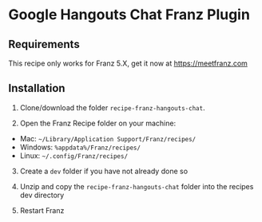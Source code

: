 # Google Hangouts Chat Franz Plugin

## Requirements

This recipe only works for Franz 5.X, get it now at https://meetfranz.com

## Installation

1. Clone/download the folder `recipe-franz-hangouts-chat`.

2. Open the Franz Recipe folder on your machine:

* Mac: `~/Library/Application Support/Franz/recipes/`
* Windows: `%appdata%/Franz/recipes/`
* Linux: `~/.config/Franz/recipes/`

3. Create a `dev` folder if you have not already done so

4. Unzip and copy the `recipe-franz-hangouts-chat` folder into the recipes dev directory

5. Restart Franz
